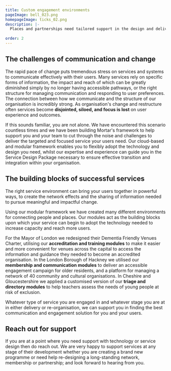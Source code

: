 ```yaml
---
title: Custom engagement environments
pageImage: bell_023.png
homepageImage: ticks_02.png
description: |-
  Places and partnerships need tailored support in the design and delivery of their services and systems. Using our framework we can help you create the solution that your local networks, teams and users need. Delivering better 'front-door' and customer service outcomes through custom network, membership, accreditation and training environments.
 
order: 2
---
```


The challenges of communication and change
---------------------------------------------------------------------------------------------------------------------------------
The rapid pace of change puts tremendous stress on services and systems to communicate effectively with their users. Many services rely on specific forms of information, the impact and reach of which can be greatly diminished simply by no longer having accessible pathways, or the right structure for managing communication and responding to user preferences. The connection between how we communicate and the structure of our organisation is incredibly strong. As organisation's change and restructure often services become **disjointed, siloed, and focus is lost** on user experience and outcomes. 

If this sounds familiar, you are not alone. We have encountered this scenario countless times and we have been building Mortar's framework to help support you and your team to cut through the noise and challenges to deliver the targeted and focused service your users need. Our cloud-based and modular framework enables you to flexibly adopt the technology and design you need, whilst our expertise and experience can guide you in the Service Design Package necessary to ensure effective transition and integration within your organisation.

The building blocks of successful services
---------------------------------------------------------------------------------------------------------------------------------
The right service environment can bring your users together in powerful ways, to create the network effects and the sharing of information needed to pursue meaningful and impactful change. 

Using our modular framework we have created many different environments for connecting people and places. Our modules act as the building blocks upon which your service can begin to adopt the technology needed to increase capacity and reach more users.

For the Mayor of London we redesigned their Dementia Friendly Venues Charter, utilising our **accreditation and training modules** to make it easier and more convenient for venues across the capital to access the information and guidance they needed to become an accredited organisation. In the London Borough of Hackney we utilised our **membership and communication modules** to deliver an accessible engagement campaign for older residents, and a platform for managing a network of 40 community and cultural organisations. In Cheshire and Gloucestershire we applied a customised version of our **triage and directory modules** to help teachers assess the needs of young people at risk of exclusion. 

Whatever type of service you are engaged in and whatever stage you are at in either delivery or re-organisation, we can support you in finding the best communication and engagement solution for you and your users. 

Reach out for support
---------------------------------------------------------------------------------------------------------------------------------
If you are at a point where you need support with technology or service design then do reach out. We are very happy to support services at any stage of their development whether you are creating a brand new programme or need help re-designing a long-standing network, membership or partnership; and look forward to hearing from you. 

